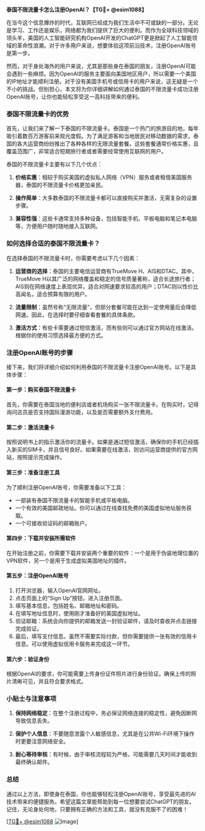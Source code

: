 **泰国不限流量卡怎么注册OpenAI？【TG💪+ @esim1088】**

在当今这个信息爆炸的时代，互联网已经成为我们生活中不可或缺的一部分。无论是学习、工作还是娱乐，网络都为我们提供了巨大的便利。而作为全球科技领域的领头羊，美国的人工智能研究机构OpenAI开发的ChatGPT更是掀起了人工智能领域的革命性浪潮。对于许多用户来说，想要体验这项前沿技术，注册OpenAI账号是第一步。

然而，对于身处海外的用户来说，尤其是那些身在泰国的朋友，注册OpenAI可能会遇到一些麻烦。因为OpenAI的服务主要面向美国地区用户，所以需要一个美国的IP地址才能顺利注册。对于没有美国手机号或信用卡的用户来说，这无疑是一个不小的挑战。但别担心，本文将为你详细讲解如何通过泰国的不限流量卡成功注册OpenAI账号，让你也能轻松享受这一高科技带来的便利。

### 泰国不限流量卡的优势

首先，让我们来了解一下泰国的不限流量卡。泰国是一个热门的旅游目的地，每年吸引着数百万游客前来观光度假。为了满足游客和当地居民对移动数据的需求，泰国的各大运营商纷纷推出了各种各样的无限流量套餐。这些套餐通常价格实惠，且覆盖范围广，非常适合短期旅行者或者需要经常使用互联网的用户。

泰国的不限流量卡主要有以下几个优点：

1. **价格实惠**：相较于购买美国的虚拟私人网络（VPN）服务或者租借美国服务器，泰国的不限流量卡价格更加亲民。
   
2. **操作简单**：大多数泰国的不限流量卡都可以直接购买并激活，无需复杂的设置步骤。
   
3. **兼容性强**：这些卡通常支持多种设备，包括智能手机、平板电脑和笔记本电脑等，方便用户随时随地接入互联网。

### 如何选择合适的泰国不限流量卡？

在选择泰国的不限流量卡时，你需要考虑以下几个因素：

1. **运营商的选择**：泰国的主要电信运营商有TrueMove H、AIS和DTAC。其中，TrueMove H以其广泛的网络覆盖和稳定的信号质量著称，适合长途旅行者；AIS则在网络速度上表现优异，适合对网速要求较高的用户；DTAC则以性价比高闻名，适合预算有限的用户。

2. **流量限制**：虽然号称“无限流量”，但部分套餐可能在达到一定使用量后会降低网速。因此，在选择时要仔细查看套餐的具体条款。

3. **激活方式**：有些卡需要通过短信激活，而有些则可以通过官方网站在线激活。根据你的使用习惯选择最方便的方式。

### 注册OpenAI账号的步骤

接下来，我们将详细介绍如何利用泰国的不限流量卡注册OpenAI账号。以下是具体步骤：

#### 第一步：购买泰国不限流量卡

首先，你需要在泰国当地的便利店或者机场购买一张不限流量卡。在购买时，记得询问店员是否支持国际漫游功能，以及是否需要额外支付费用。

#### 第二步：激活流量卡

按照说明书上的指示激活你的流量卡。如果是通过短信激活，确保你的手机已经插入新买的SIM卡，并且信号良好。如果需要在线激活，则访问运营商提供的官方网站，按照提示完成操作。

#### 第三步：准备注册工具

为了顺利注册OpenAI账号，你需要准备以下工具：

- 一部装有泰国不限流量卡的智能手机或平板电脑。
- 一个有效的美国邮政地址。你可以通过在线查找免费的美国虚拟地址服务获取。
- 一个可接收验证码的邮箱账户。

#### 第四步：下载并安装所需软件

在开始注册之前，你需要下载并安装两个重要的软件：一个是用于伪装地理位置的VPN软件，另一个是用于生成虚拟美国地址的插件。

#### 第五步：注册OpenAI账号

1. 打开浏览器，输入OpenAI官网网址。
2. 点击页面上的“Sign Up”按钮，进入注册页面。
3. 填写基本信息，包括姓名、邮箱地址和密码。
4. 在填写地址信息时，使用刚才准备好的美国虚拟地址。
5. 验证邮箱：系统会向你提供的邮箱发送一封验证邮件，请及时查收并点击链接完成验证。
6. 最后，填写支付信息。虽然不需要实际付款，但你需要提供一张有效的信用卡信息。可以使用虚拟信用卡服务来完成这一环节。

#### 第六步：验证身份

根据OpenAI的要求，你可能需要上传身份证件照片进行身份验证。确保上传的照片清晰可见，并且符合要求格式。

### 小贴士与注意事项

1. **保持网络稳定**：在整个注册过程中，务必保证网络连接的稳定性，避免因断网导致信息丢失。
   
2. **保护个人信息**：不要随意泄露个人敏感信息，尤其是在公共Wi-Fi环境下操作时更要注意网络安全。

3. **耐心等待审核**：有时候，由于审核流程较为严格，可能需要几天时间才能收到最终确认邮件。

### 总结

通过以上方法，即使身在泰国，你也能够轻松注册OpenAI账号，享受最先进的AI技术带来的便捷服务。希望这篇文章能帮助到每一位想要尝试ChatGPT的朋友。记住，无论身处何地，只要拥有正确的方法和工具，就没有克服不了的困难！

[[TG💪+ @esim1088](https://t.me/s/esim1088) ![Image](https://i.postimg.cc/4NQfJmqS/Snipaste-2025-05-13-00-14-12.png)]